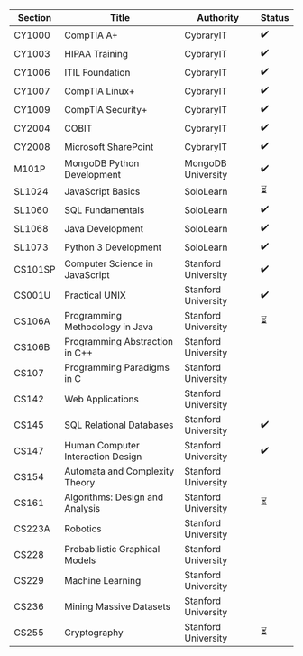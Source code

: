 |  Section  | Title  | Authority  | Status |
|---|---|---|---|
|  CY1000 | CompTIA A+  | CybraryIT  | ✔️ |
|  CY1003  | HIPAA Training  | CybraryIT | ✔️ |
|  CY1006 | ITIL Foundation  | CybraryIT | ✔️ |
|  CY1007  | CompTIA Linux+  | CybraryIT | ✔️ |
|  CY1009  | CompTIA Security+  | CybraryIT | ✔️ |
|  CY2004  | COBIT  | CybraryIT  | ✔️ |
|  CY2008  | Microsoft SharePoint  | CybraryIT | ✔️ |
|  M101P | MongoDB Python Development  | MongoDB University | ✔️ |
|  SL1024 | JavaScript Basics | SoloLearn  | ⏳ |
|  SL1060 | SQL Fundamentals | SoloLearn  | ✔️ |
|  SL1068 | Java Development | SoloLearn  | ✔️ |
|  SL1073 | Python 3 Development | SoloLearn  | ✔️ |
|  CS101SP | Computer Science in JavaScript  | Stanford University | ✔️ |
|  CS001U | Practical UNIX  | Stanford University | ✔️ |
|  CS106A | Programming Methodology in Java  | Stanford University | ⏳ |
|  CS106B | Programming Abstraction in C++  | Stanford University |  |
|  CS107 | Programming Paradigms in C | Stanford University |  |
|  CS142 | Web Applications  | Stanford University |  |
|  CS145 | SQL Relational Databases  | Stanford University | ✔️ |
|  CS147 | Human Computer Interaction Design  | Stanford University | ✔️ |
|  CS154 | Automata and Complexity Theory  | Stanford University |  |
|  CS161 | Algorithms: Design and Analysis | Stanford University | ⏳ |
|  CS223A | Robotics | Stanford University |  |
|  CS228 | Probabilistic Graphical Models | Stanford University |  |
|  CS229 | Machine Learning | Stanford University |  |
|  CS236 | Mining Massive Datasets | Stanford University |  |
|  CS255 | Cryptography | Stanford University | ⏳ |
